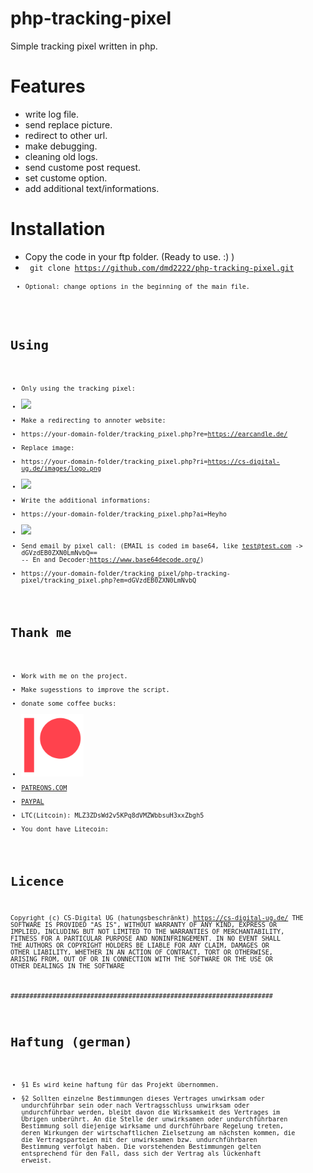 # php-tracking-pixel
Simple tracking pixel written in php.

# Features
- write log file.
- send replace picture.
- redirect to other url.
- make debugging.
- cleaning old logs.
- send custome post request.
- set custome option.
- add additional text/informations.

# Installation
- Copy the code in your ftp folder. (Ready to use. :) )
- <code> git clone https://github.com/dmd2222/php-tracking-pixel.git <code>
- Optional: change options in the beginning of the main file.
  
  
# Using
  - Only using the tracking pixel:
  - <img src="https://your-domain-folder/tracking_pixel.php" >
  - Make a redirecting to annoter website:
  - https://your-domain-folder/tracking_pixel.php?re=https://earcandle.de/
  - Replace image:
  - https://your-domain-folder/tracking_pixel.php?ri=https://cs-digital-ug.de/images/logo.png
  - <img src="https://your-domain-folder/tracking_pixel.php?ri=https://cs-digital-ug.de/images/logo.png" >
  - Write the additional informations:
  - https://your-domain-folder/tracking_pixel.php?ai=Heyho
  - <img src="https://your-domain-folder/tracking_pixel.php?ai=Heyho" >
  - Send email by pixel call: (EMAIL is coded im base64, like test@test.com -> dGVzdEB0ZXN0LmNvbQ== -- En and Decoder:https://www.base64decode.org/)
  - https://your-domain-folder/tracking_pixel/php-tracking-pixel/tracking_pixel.php?em=dGVzdEB0ZXN0LmNvbQ
  
  
  
# Thank me
 - Work with me on the project.
 - Make sugesstions to improve the script.
 - donate some coffee bucks: 
 -   <a href="https://unze4u.de/UShort/s.php?i=fu" target="_blank"><img src="images/patreon_logo.png" alt="https://unze4u.de/UShort/s.php?i=fu" style="width:100px;height:100px;"></a>
  - <a href="https://unze4u.de/UShort/s.php?i=fu" target="_blank">PATREONS.COM </a>
  - <a href="https://unze4u.de/UShort/s.php?i=fv" target="_blank">PAYPAL </a>
  - LTC(Litcoin):  MLZ3ZDsWd2v5KPq8dVMZWbbsuH3xxZbgh5
  - You dont have Litecoin:


  
 # Licence
 Copyright (c) CS-Digital UG (hatungsbeschränkt) https://cs-digital-ug.de/ 
THE SOFTWARE IS PROVIDED "AS IS", WITHOUT WARRANTY OF ANY KIND, EXPRESS OR IMPLIED,
INCLUDING BUT NOT LIMITED TO THE WARRANTIES OF MERCHANTABILITY, FITNESS FOR A PARTICULAR PURPOSE AND NONINFRINGEMENT.
IN NO EVENT SHALL THE AUTHORS OR COPYRIGHT HOLDERS BE LIABLE FOR ANY CLAIM, DAMAGES OR OTHER LIABILITY,
WHETHER IN AN ACTION OF CONTRACT, TORT OR OTHERWISE, ARISING FROM, OUT OF OR IN CONNECTION WITH THE SOFTWARE OR
THE USE OR OTHER DEALINGS IN THE SOFTWARE
  
  
  
  
  #####################################################################
# Haftung (german)
  - §1 Es wird keine haftung für das Projekt übernommen.
  - §2 Sollten einzelne Bestimmungen dieses Vertrages unwirksam oder undurchführbar sein oder nach Vertragsschluss unwirksam oder undurchführbar werden, bleibt davon die Wirksamkeit des Vertrages im Übrigen unberührt. An die Stelle der unwirksamen oder undurchführbaren Bestimmung soll diejenige wirksame und durchführbare Regelung treten, deren Wirkungen der wirtschaftlichen Zielsetzung am nächsten kommen, die die Vertragsparteien mit der unwirksamen bzw. undurchführbaren Bestimmung verfolgt haben. Die vorstehenden Bestimmungen gelten entsprechend für den Fall, dass sich der Vertrag als lückenhaft erweist.
